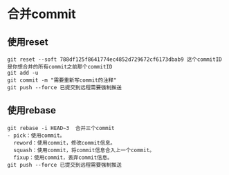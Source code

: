 # 合并commit

## 使用reset

```shell
git reset --soft 788df125f8641774ec4852d729672cf6173dbab9 这个commitID是你想合并的所有commit之前那个commitID
git add -u
git commit -m "需要重新写commit的注释"
git push --force 已提交到远程需要强制推送
```

## 使用rebase

```shell
git rebase -i HEAD~3  合并三个commit
- pick：使用commit。
  reword：使用commit，修改commit信息。
  squash：使用commit，将commit信息合入上一个commit。
  fixup：使用commit，丢弃commit信息。
git push --force 已提交到远程需要强制推送
```
